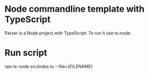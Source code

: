 # Node commandline template with TypeScript
Parser is a Node project with TypeScript. To run it use ts-node. 

# Run script
npx ts-node src/index.ts --file={FILENAME}